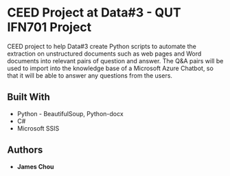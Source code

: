 # CEED Project at Data#3 - QUT IFN701 Project

CEED project to help Data#3 create Python scripts to automate the extraction on unstructured documents such as web pages and Word documents into relevant pairs of question and answer. The Q&A pairs will be used to import into the knowledge base of a Microsoft Azure Chatbot, so that it will be able to answer any questions from the users.

## Built With

* Python - BeautifulSoup, Python-docx
* C#
* Microsoft SSIS

## Authors

* **James Chou**
